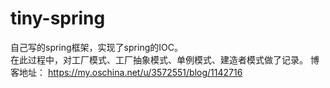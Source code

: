 # tiny-spring
自己写的spring框架，实现了spring的IOC。  
在此过程中，对工厂模式、工厂抽象模式、单例模式、建造者模式做了记录。 
博客地址： 
https://my.oschina.net/u/3572551/blog/1142716
